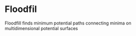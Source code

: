 Floodfil
========

Floodfill finds minimum potential paths connecting
minima on multidimensional potential surfaces
